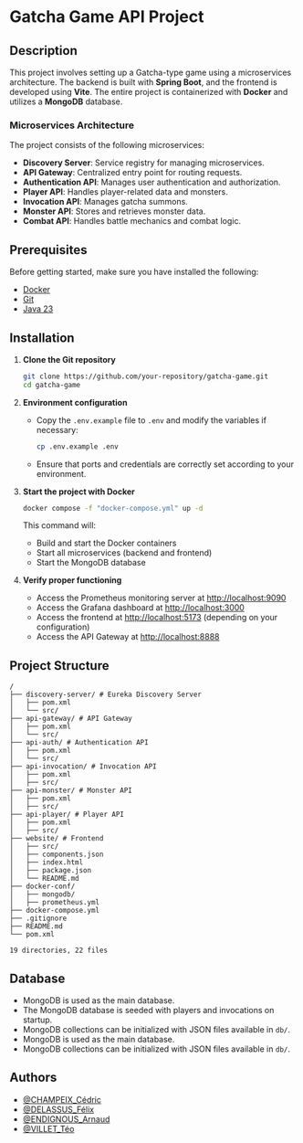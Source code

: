 # Gatcha Game API Project

## Description
This project involves setting up a Gatcha-type game using a microservices architecture. The backend is built with **Spring Boot**, and the frontend is developed using **Vite**. The entire project is containerized with **Docker** and utilizes a **MongoDB** database.

### Microservices Architecture
The project consists of the following microservices:
- **Discovery Server**: Service registry for managing microservices.
- **API Gateway**: Centralized entry point for routing requests.
- **Authentication API**: Manages user authentication and authorization.
- **Player API**: Handles player-related data and monsters.
- **Invocation API**: Manages gatcha summons.
- **Monster API**: Stores and retrieves monster data.
- **Combat API**: Handles battle mechanics and combat logic.

## Prerequisites
Before getting started, make sure you have installed the following:
- [Docker](https://www.docker.com/get-started)
- [Git](https://git-scm.com/)
- [Java 23](https://www.oracle.com/fr/java/technologies/downloads/)

## Installation
1. **Clone the Git repository**
   ```sh
   git clone https://github.com/your-repository/gatcha-game.git
   cd gatcha-game
   ```

2. **Environment configuration**
    - Copy the `.env.example` file to `.env` and modify the variables if necessary:
      ```sh
      cp .env.example .env
      ```
    - Ensure that ports and credentials are correctly set according to your environment.

3. **Start the project with Docker**
   ```sh
   docker compose -f "docker-compose.yml" up -d
   ```
   This command will:
    - Build and start the Docker containers
    - Start all microservices (backend and frontend)
    - Start the MongoDB database

4. **Verify proper functioning**
    - Access the Prometheus monitoring server at [http://localhost:9090](http://localhost:9090)
    - Access the Grafana dashboard at [http://localhost:3000](http://localhost:3000)
    - Access the frontend at [http://localhost:5173](http://localhost:5173) (depending on your configuration)
    - Access the API Gateway at [http://localhost:8888](http://localhost:8888)

## Project Structure
```
/
├── discovery-server/ # Eureka Discovery Server
│   ├── pom.xml
│   └── src/
├── api-gateway/ # API Gateway
│   ├── pom.xml
│   └── src/
├── api-auth/ # Authentication API
│   ├── pom.xml
│   └── src/
├── api-invocation/ # Invocation API
│   ├── pom.xml
│   ├── src/
├── api-monster/ # Monster API
│   ├── pom.xml
│   ├── src/
├── api-player/ # Player API
│   ├── pom.xml
│   ├── src/
├── website/ # Frontend
│   ├── src/
│   ├── components.json
│   ├── index.html
│   ├── package.json
│   └── README.md
├── docker-conf/
│   ├── mongodb/
│   ├── prometheus.yml
├── docker-compose.yml
├── .gitignore
├── README.md
└── pom.xml

19 directories, 22 files

```

## Database
- MongoDB is used as the main database.
- The MongoDB database is seeded with players and invocations on startup.
- MongoDB collections can be initialized with JSON files available in `db/`.
- MongoDB is used as the main database.
- MongoDB collections can be initialized with JSON files available in `db/`.

## Authors
- [@CHAMPEIX_Cédric](https://github.com/cedric-champeix)
- [@DELASSUS_Félix](https://github.com/DelassusFelix)
- [@ENDIGNOUS_Arnaud](https://github.com/Piryth)
- [@VILLET_Téo](https://github.com/teovlt)
